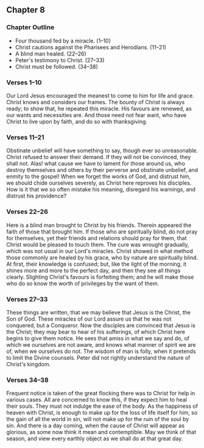 ## Chapter 8

### Chapter Outline

- Four thousand fed by a miracle. (1–10)
- Christ cautions against the Pharisees and Herodians. (11–21)
- A blind man healed. (22–26)
- Peter's testimony to Christ. (27–33)
- Christ must be followed. (34–38)

### Verses 1–10

Our Lord Jesus encouraged the meanest to come to him for life and grace. Christ knows and considers our frames. The bounty of Christ is always ready; to show that, he repeated this miracle. His favours are renewed, as our wants and necessities are. And those need not fear want, who have Christ to live upon by faith, and do so with thanksgiving.

### Verses 11–21

Obstinate unbelief will have something to say, though ever so unreasonable. Christ refused to answer their demand. If they will not be convinced, they shall not. Alas! what cause we have to lament for those around us, who destroy themselves and others by their perverse and obstinate unbelief, and enmity to the gospel! When we forget the works of God, and distrust him, we should chide ourselves severely, as Christ here reproves his disciples. How is it that we so often mistake his meaning, disregard his warnings, and distrust his providence?

### Verses 22–26

Here is a blind man brought to Christ by his friends. Therein appeared the faith of those that brought him. If those who are spiritually blind, do not pray for themselves, yet their friends and relations should pray for them, that Christ would be pleased to touch them. The cure was wrought gradually, which was not usual in our Lord's miracles. Christ showed in what method those commonly are healed by his grace, who by nature are spiritually blind. At first, their knowledge is confused; but, like the light of the morning, it shines more and more to the perfect day, and then they see all things clearly. Slighting Christ's favours is forfeiting them; and he will make those who do so know the worth of privileges by the want of them.

### Verses 27–33

These things are written, that we may believe that Jesus is the Christ, the Son of God. These miracles of our Lord assure us that he was not conquered, but a Conqueror. Now the disciples are convinced that Jesus is the Christ; they may bear to hear of his sufferings, of which Christ here begins to give them notice. He sees that amiss in what we say and do, of which we ourselves are not aware, and knows what manner of spirit we are of, when we ourselves do not. The wisdom of man is folly, when it pretends to limit the Divine counsels. Peter did not rightly understand the nature of Christ's kingdom.

### Verses 34–38

Frequent notice is taken of the great flocking there was to Christ for help in various cases. All are concerned to know this, if they expect him to heal their souls. They must not indulge the ease of the body. As the happiness of heaven with Christ, is enough to make up for the loss of life itself for him, so the gain of all the world in sin, will not make up for the ruin of the soul by sin. And there is a day coming, when the cause of Christ will appear as glorious, as some now think it mean and contemptible. May we think of that season, and view every earthly object as we shall do at that great day.

